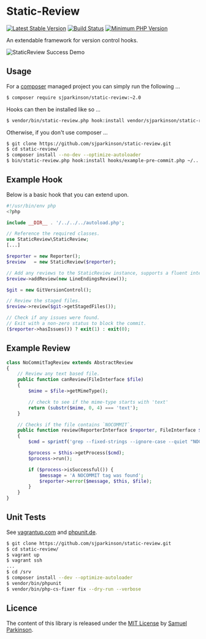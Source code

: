 Static-Review
=============

[![Latest Stable Version](http://img.shields.io/packagist/v/sjparkinson/static-review.svg?style=flat)][packagist]
[![Build Status](http://img.shields.io/travis/sjparkinson/static-review/master.svg?style=flat)][travis]
[![Minimum PHP Version](http://img.shields.io/badge/php-%3E%3D%205.4-8892BF.svg?style=flat)][php]

An extendable framework for version control hooks.

![StaticReview Success Demo](http://i.imgur.com/8G3uORp.gif)

[travis]:    https://travis-ci.org/sjparkinson/static-review
[packagist]: https://packagist.org/packages/sjparkinson/static-review
[php]:       https://php.net/

## Usage

For a [composer][composer] managed project you can simply run the following ...

```bash
$ composer require sjparkinson/static-review:~2.0
```

Hooks can then be installed like so ...

```bash
$ vendor/bin/static-review.php hook:install vendor/sjparkinson/static-review/hooks/example-pre-commit.php .git/hooks/pre-commit
```

Otherwise, if you don't use composer ...

```bash
$ git clone https://github.com/sjparkinson/static-review.git
$ cd static-review/
$ composer install --no-dev --optimize-autoloader
$ bin/static-review.php hook:install hooks/example-pre-commit.php ~/.../.git/hooks/pre-commit
```

[composer]: https://getcomposer.org/

## Example Hook

Below is a basic hook that you can extend upon.

```php
#!/usr/bin/env php
<?php

include __DIR__ . '/../../../autoload.php';

// Reference the required classes.
use StaticReview\StaticReview;
[...]

$reporter = new Reporter();
$review   = new StaticReview($reporter);

// Add any reviews to the StaticReview instance, supports a fluent interface.
$review->addReview(new LineEndingsReview());

$git = new GitVersionControl();

// Review the staged files.
$review->review($git->getStagedFiles());

// Check if any issues were found.
// Exit with a non-zero status to block the commit.
($reporter->hasIssues()) ? exit(1) : exit(0);
```

## Example Review

```php
class NoCommitTagReview extends AbstractReview
{
    // Review any text based file.
    public function canReview(FileInterface $file)
    {
        $mime = $file->getMimeType();

        // check to see if the mime-type starts with 'text'
        return (substr($mime, 0, 4) === 'text');
    }

    // Checks if the file contains `NOCOMMIT`.
    public function review(ReporterInterface $reporter, FileInterface $file)
    {
        $cmd = sprintf('grep --fixed-strings --ignore-case --quiet "NOCOMMIT" %s', $file->getFullPath());

        $process = $this->getProcess($cmd);
        $process->run();

        if ($process->isSuccessful()) {
            $message = 'A NOCOMMIT tag was found';
            $reporter->error($message, $this, $file);
        }
    }
}
```

## Unit Tests

See [vagrantup.com][vagrant] and [phpunit.de][phpunit].

```bash
$ git clone https://github.com/sjparkinson/static-review.git
$ cd static-review/
$ vagrant up
$ vagrant ssh
...
$ cd /srv
$ composer install --dev --optimize-autoloader
$ vendor/bin/phpunit
$ vendor/bin/php-cs-fixer fix --dry-run --verbose
```

[vagrant]: https://www.vagrantup.com
[phpunit]: http://phpunit.de

## Licence

The content of this library is released under the [MIT License][licence] by [Samuel Parkinson][twitter].

[licence]: https://github.com/sjparkinson/static-review/blob/master/LICENCE.md
[twitter]: https://twitter.com/samparkinson_
